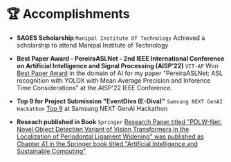 # 🏆 Accomplishments

- **SAGES Scholarship** `Manipal Institute Of Technology`
  Achieved a scholarship to attend Manipal Institute of Technology

- **Best Paper Award - PereiraASLNet - 2nd IEEE International Conference on Artificial Intelligence and Signal Processing (AISP’22)** `VIT-AP`
  Won [Best Paper Award](https://drive.google.com/file/d/1EHkD64vyqyrvIyTMu4LmrP0KcQS9gmdd) in the domain of AI for my paper "PereiraASLNet: ASL recognition with YOLOX with Mean Average Precision and Inference Time Considerations" at the AISP'22 IEEE Conference.

- **Top 9 for Project Submission "EventDiva (E-Diva)"** `Samsung NEXT GenAI Hackathon`
  [Top 9](https://drive.google.com/file/d/14fN-BJ7WhmYvFH_gorwM0xWBWJdIuRjJ/view?usp=sharing) at Samsung NEXT GenAI Hackathon 

- **Reseach published in Book** `Springer`
 [Research Paper titled "PDLW-Net: Novel Object Detection Variant of Vision Transformers in the Localization of Periodontal Ligament Widening" was published as Chapter 41 in the Springer book titled "Artificial Intelligence and Sustainable Computing"](https://link.springer.com/chapter/10.1007/978-981-99-1431-9_41) 